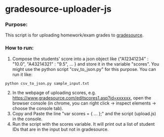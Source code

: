 # gradesource-uploader-js

### Purpose:
This script is for uploading homework/exam grades to [gradesource](http://gradesource.com).


### How to run:

1. Compose the students' score into a json object like {"A12341234" : "10.0", "A43214321" : "9.5", ... } and store it in the variable "scores". 
   You might use the python script "csv_to_json.py" for this purpose. You can run it like:
```
python csv_to_json.py sample_input.txt
```
2. In the webpage of uploading scores, e.g. https://www.gradesource.com/editscores1.asp?id=xxxxxx,
   open the browser console (in chrome, you can right click -> inspect elements -> choose the console tab).
3. Copy and Paste the line "var scores = { ... };" and the script (upload.js) in the console.
4. Run the script with the scores variable. It will print out a list of student IDs that are in the input but not in gradesource.
